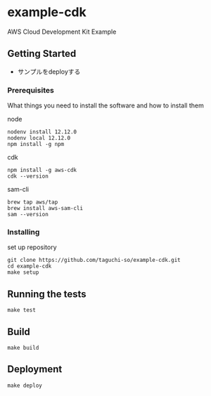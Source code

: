 # example-cdk

AWS Cloud Development Kit Example

## Getting Started

- サンプルをdeployする

### Prerequisites

What things you need to install the software and how to install them

node

```shell
nodenv install 12.12.0
nodenv local 12.12.0
npm install -g npm
```

cdk

```shell
npm install -g aws-cdk
cdk --version
```

sam-cli

```shell
brew tap aws/tap
brew install aws-sam-cli
sam --version
```

### Installing

set up repository

```shell
git clone https://github.com/taguchi-so/example-cdk.git
cd example-cdk
make setup
```

## Running the tests

```shell
make test
```

## Build

```shell
make build
```

## Deployment

```shell
make deploy
```
